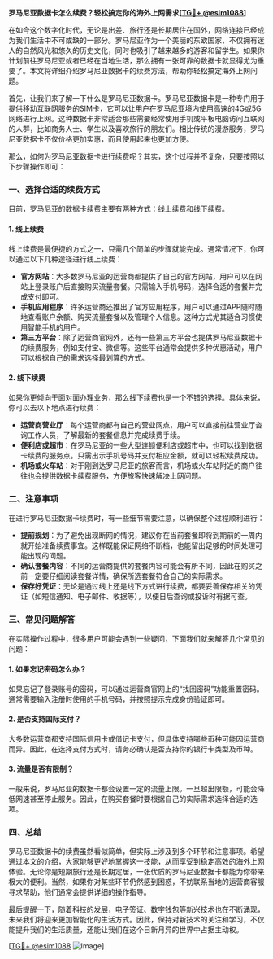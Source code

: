 **罗马尼亚数据卡怎么续费？轻松搞定你的海外上网需求[[TG💪+ @esim1088](https://t.me/s/esim1088)]**

在如今这个数字化时代，无论是出差、旅行还是长期居住在国外，网络连接已经成为我们生活中不可或缺的一部分。罗马尼亚作为一个美丽的东欧国家，不仅拥有迷人的自然风光和悠久的历史文化，同时也吸引了越来越多的游客和留学生。如果你计划前往罗马尼亚或者已经在当地生活，那么拥有一张可靠的数据卡就显得尤为重要了。本文将详细介绍罗马尼亚数据卡的续费方法，帮助你轻松搞定海外上网问题。

首先，让我们来了解一下什么是罗马尼亚数据卡。罗马尼亚数据卡是一种专门用于提供移动互联网服务的SIM卡，它可以让用户在罗马尼亚境内使用高速的4G或5G网络进行上网。这种数据卡非常适合那些需要经常使用手机或平板电脑访问互联网的人群，比如商务人士、学生以及喜欢旅行的朋友们。相比传统的漫游服务，罗马尼亚数据卡不仅价格更加实惠，而且使用起来也更加方便。

那么，如何为罗马尼亚数据卡进行续费呢？其实，这个过程并不复杂，只要按照以下步骤操作即可：

### **一、选择合适的续费方式**

目前，罗马尼亚的数据卡续费主要有两种方式：线上续费和线下续费。

#### **1. 线上续费**
线上续费是最便捷的方式之一，只需几个简单的步骤就能完成。通常情况下，你可以通过以下几种途径进行线上续费：
- **官方网站**：大多数罗马尼亚的运营商都提供了自己的官方网站，用户可以在网站上登录账户后直接购买流量套餐。只需输入手机号码，选择合适的套餐并完成支付即可。
- **手机应用程序**：许多运营商还推出了官方应用程序，用户可以通过APP随时随地查看账户余额、购买流量套餐以及管理个人信息。这种方式尤其适合习惯使用智能手机的用户。
- **第三方平台**：除了运营商官网外，还有一些第三方平台也提供罗马尼亚数据卡的续费服务，例如支付宝、微信等。这些平台通常会提供多种优惠活动，用户可以根据自己的需求选择最划算的方式。

#### **2. 线下续费**
如果你更倾向于面对面办理业务，那么线下续费也是一个不错的选择。具体来说，你可以去以下地点进行续费：
- **运营商营业厅**：每个运营商都有自己的营业网点，用户可以直接前往营业厅咨询工作人员，了解最新的套餐信息并完成续费手续。
- **便利店或超市**：在罗马尼亚的一些大型连锁便利店或超市中，也可以找到数据卡续费的服务点。只需出示手机号码并支付相应金额，就可以轻松续费成功。
- **机场或火车站**：对于刚到达罗马尼亚的旅客而言，机场或火车站附近的商户往往也会提供数据卡续费服务，方便旅客快速解决上网问题。

### **二、注意事项**

在进行罗马尼亚数据卡续费时，有一些细节需要注意，以确保整个过程顺利进行：
- **提前规划**：为了避免出现断网的情况，建议你在当前套餐即将到期前的一周内就开始准备续费事宜。这样既能保证网络不断档，也能留出足够的时间处理可能出现的问题。
- **确认套餐内容**：不同的运营商提供的套餐内容可能会有所不同，因此在购买之前一定要仔细阅读套餐详情，确保所选套餐符合自己的实际需求。
- **保存好凭证**：无论是通过线上还是线下方式进行续费，都要妥善保存相关的凭证（如短信通知、电子邮件、收据等），以便日后查询或投诉时有据可查。

### **三、常见问题解答**

在实际操作过程中，很多用户可能会遇到一些疑问，下面我们就来解答几个常见的问题：

#### **1. 如果忘记密码怎么办？**
如果忘记了登录账号的密码，可以通过运营商官网上的“找回密码”功能重置密码。通常需要输入注册时使用的手机号码，并按照提示完成身份验证即可。

#### **2. 是否支持国际支付？**
大多数运营商都支持国际信用卡或借记卡支付，但具体支持哪些币种可能因运营商而异。因此，在选择支付方式时，请务必确认是否支持你的银行卡类型及币种。

#### **3. 流量是否有限制？**
一般来说，罗马尼亚的数据卡都会设置一定的流量上限。一旦超出限额，可能会降低网速甚至停止服务。因此，在购买套餐时要根据自己的实际需求选择合适的选项。

### **四、总结**

罗马尼亚数据卡的续费虽然看似简单，但实际上涉及到多个环节和注意事项。希望通过本文的介绍，大家能够更好地掌握这一技能，从而享受到稳定高效的海外上网体验。无论你是短期旅行还是长期定居，一张优质的罗马尼亚数据卡都能为你带来极大的便利。当然，如果你对某些环节仍然感到困惑，不妨联系当地的运营商客服寻求帮助，他们通常会提供详细的操作指导。

最后提醒一下，随着科技的发展，电子签证、数字钱包等新兴技术也在不断涌现，未来我们将迎来更加智能化的生活方式。因此，保持对新技术的关注和学习，不仅能提升我们的生活质量，还能让我们在这个日新月异的世界中占据主动权。

[[TG💪+ @esim1088](https://t.me/s/esim1088) ![Image](https://i.postimg.cc/4NQfJmqS/Snipaste-2025-05-13-00-14-12.png)]